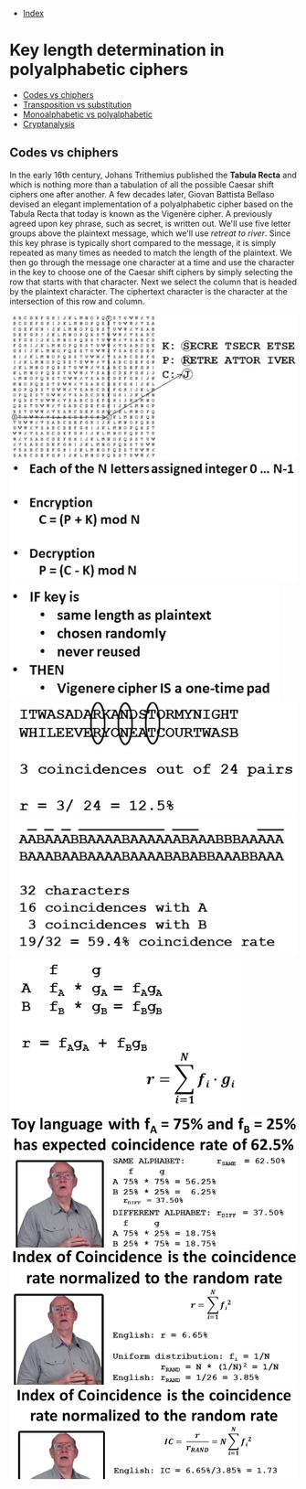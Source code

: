 - [Index](https://github.com/KiraDiShira/Crypto#crypto)   

# Key length determination in polyalphabetic ciphers

- [Codes vs chiphers](#codes-vs-chiphers)   
- [Transposition vs substitution](#transposition-vs-substitution)
- [Monoalphabetic vs polyalphabetic](#monoalphabetic-vs-polyalphabetic)
- [Cryptanalysis](#cryptanalysis)

## Codes vs chiphers

In the early 16th century, Johans Trithemius published the **Tabula Recta** and which is nothing more than a tabulation of all the possible Caesar shift ciphers one after another. A few decades later, Giovan Battista Bellaso devised an elegant implementation of a polyalphabetic cipher based on the Tabula Recta that today is known as the Vigenère cipher.
A previously agreed upon key phrase, such as secret, is written out. We'll use five letter groups above the plaintext message, which we'll use *retreat to river*. Since this key phrase is typically short compared to the message, it is simply repeated as many times as needed to match the length of the plaintext. We then go through the message one character at a time and use the character in the key to choose one of the Caesar shift ciphers by simply selecting the row that starts with that character. Next we select the column that is headed by the plaintext character. The ciphertext character is the character at the intersection of this row and column.

<img src="https://github.com/KiraDiShira/Crypto/blob/master/KeyLengthDeterminationInPolyalphabeticCiphers/Images/kldipc1.png" />
<img src="https://github.com/KiraDiShira/Crypto/blob/master/KeyLengthDeterminationInPolyalphabeticCiphers/Images/kldipc2.png" />
<img src="https://github.com/KiraDiShira/Crypto/blob/master/KeyLengthDeterminationInPolyalphabeticCiphers/Images/kldipc3.png" />
<img src="https://github.com/KiraDiShira/Crypto/blob/master/KeyLengthDeterminationInPolyalphabeticCiphers/Images/kldipc4.png" />
<img src="https://github.com/KiraDiShira/Crypto/blob/master/KeyLengthDeterminationInPolyalphabeticCiphers/Images/kldipc5.png" />
<img src="https://github.com/KiraDiShira/Crypto/blob/master/KeyLengthDeterminationInPolyalphabeticCiphers/Images/kldipc6.png" />
<img src="https://github.com/KiraDiShira/Crypto/blob/master/KeyLengthDeterminationInPolyalphabeticCiphers/Images/kldipc7.png" />
<img src="https://github.com/KiraDiShira/Crypto/blob/master/KeyLengthDeterminationInPolyalphabeticCiphers/Images/kldipc8.png" />
<img src="https://github.com/KiraDiShira/Crypto/blob/master/KeyLengthDeterminationInPolyalphabeticCiphers/Images/kldipc9.png" />
